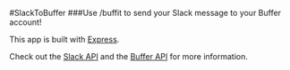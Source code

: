 #SlackToBuffer
###Use /buffit to send your Slack message to your Buffer account!

This app is built with [Express](http://expressjs.com).

Check out the [Slack API](http://api.slack.com) and the [Buffer API](http://buffer.com/developers/api) for more information.
